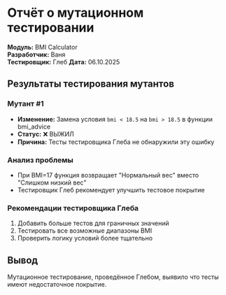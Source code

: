 # Отчёт о мутационном тестировании

**Модуль:** BMI Calculator  
**Разработчик:** Ваня  
**Тестировщик:** Глеб
**Дата:** 06.10.2025

## Результаты тестирования мутантов

### Мутант #1
- **Изменение:** Замена условия `bmi < 18.5` на `bmi > 18.5` в функции bmi_advice
- **Статус:** ❌ ВЫЖИЛ
- **Причина:** Тесты тестировщика Глеба не обнаружили эту ошибку

### Анализ проблемы
- При BMI=17 функция возвращает "Нормальный вес" вместо "Слишком низкий вес"
- Тестировщик Глеб рекомендует улучшить тестовое покрытие

### Рекомендации тестировщика Глеба
1. Добавить больше тестов для граничных значений
2. Тестировать все возможные диапазоны BMI
3. Проверить логику условий более тщательно

## Вывод
Мутационное тестирование, проведённое Глебом, выявило что тесты имеют недостаточное покрытие.